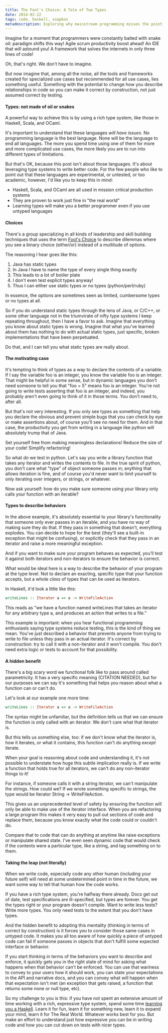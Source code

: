 ```yaml
---
title: The Fool's Choice: A Tale of Two Types
date: 2014-02-22
tags: code, haskell, soapbox
metadescription: Exploring why mainstream programming misses the point of types
---
```


Imagine for a moment that programmers were constantly baited with snake oil:
paradigm shifts this way! Agile scrum productivity boost ahead! An IDE that will
astound you! A framework that solves the internets in only three lines of code!

Oh, that's right. We don't have to imagine.

But now imagine that, among all the noise, all the tools and frameworks created
for specialized use cases but recommended for all use cases, lies something
useful. Something with the potential to change how you describe relationships
in code so you can make it correct by construction, not just assumed correct
by testing.

#### Types: not made of oil or snakes

A powerful way to achieve this is by using a rich type system, like those in
Haskell, Scala, and OCaml.

It's important to understand that these languages *will have issues*. No
programming language is the best language. None will be the language to end all
languages. The more you spend time using one of them for more and more
complicated use cases, the more likely you are to run into different types of
limitations.

But that's OK, because this post isn't about those languages. It's about
leveraging type systems to write better code. For the few people who like to
point out that these languages are experimental, or untested, or too academic,
however, I'd like you to keep this in mind:

* Haskell, Scala, and OCaml are all used in mission critical production systems
* They are proven to work just fine in "the real world"
* Learning types will make you a better programmer even if you use untyped
  languages


#### Choices

There's a group specializing in all kinds of leadership and skill building
techniques that uses the term
[Fool's Choice](http://www.crucialskills.com/glossary/#q27) to describe dilemmas
where you see a binary choice (either/or) instead of a multitude of options.

The reasoning I hear goes like this:

1. Java has static types
2. In Java I have to name the type of every single thing exactly
3. This leads to a lot of boiiler plate
4. I don't even test explicit types anyway!
5. Thus I can either use static types or no types (python/perl/ruby)

In essence, the options are sometimes seen as limited, cumbersome types or
no types at all.

So if you do understand static types through the lens of Java, or C/C++, or some
other language not in the triumvirate of nifty type systems I keep repeating
throughout, then I have a favor to ask. Imagine that everything you know about
static types is wrong. Imagine that what you've learned about them has nothing
to do with actual static types, just specific, broken implementations that have
been perpetuated.

Do that, and I can tell you what static types are really about.


#### The motivating case

It's tempting to think of types as a way to declare the contents of a variable.
If I say the variable foo is an integer, you know the variable foo is an
integer. That might be helpful in some sense, but in dynamic languages you don't
need someone to tell you that "foo = 5" means foo is an integer. You're not
going to write tests asserting that foo is an integer, and indeed, you probably
aren't even going to think of it in those terms. You don't need to, after all.

But that's not very interesting. If you only see types as something that help
you declare the obvious and prevent simple bugs that you can check by eye or
make assertions about, of course you'll see no need for them. And in that case,
the productivity you get from writing in a language like python will absolutely
trump that of Java.

Set yourself free from making meaningless declarations! Reduce the size of your
code! Simplify refactoring!

So what *do* we test in python. Let's say you write a library function that
takes any iterator and writes the contents to file. In the true spirit of
python, you don't care what "type" of object someone passes in; anything that
allows iteration is fine, and of course you'd never want to limit yourself to
only iterating over integers, or strings, or whatever.

Now ask yourself: how do you make sure someone using your library only calls
your function with an iterable?

#### Types to describe behaviors

In the above example, it's absolutely essential to your library's functionality
that someone only ever passes in an iterable, and you have no way of making sure
they do that. If they pass in something that doesn't, everything explodes.  You
can decide to hope for the best (they'll see a built-in exception that might be
confusing), or explicitly check that they pass in an iterator and raise a more
meaningful exception.

And if you want to make sure your program behaves as expected, you'll test it
against both iterators and non-iterators to ensure the behavior is correct.

What would be ideal here is a way to describe the behavior of your program at
the type level. Not to declare an exacting, specific type that your function
accepts, but a whole *class* of types that can be used as iterators.

In Haskell, it'd look a little like this:

```haskell
writeLines :: Iterator a => a -> WriteFileAction
```

This reads as "we have a function named writeLines that takes an iterator for
any arbitrary type a, and produces an action that writes to a file."

This example is important: when you hear functional programming enthusiasts
saying type systems reduce testing, this is the kind of thing we mean. You've
just described a behavior that prevents anyone from trying to write to file
unless they pass in an actual iterator. It's correct by construction: try to
call it with a non-iterator and it won't compile. You don't need extra logic
or tests to account for that possibility.

#### A hidden benefit

There's a big scary word we functional folk like to pass around called
parametricity. It has a very specific meaning (CITATION NEEDED), but for our
purposes we can say it's something that helps you reason about what a function
can or can't do.

Let's look at our example one more time:

```haskell
writeLines :: Iterator a => a -> WriteFileAction
```

The syntax might be unfamiliar, but the definition tells us that we can ensure
the function is only called with an iterator. We don't care what that iterator
is.

But this tells us something else, too: if we don't know what the iterator is,
how it iterates, or what it contains, this function can't do anything *except*
iterate.

When your goal is reasoning about code and understanding it, it's not
possible to understate how huge this subtle implication really is. If we write a
function that holds true for all iterators, we can't do any non-iterator things
to it!

For instance, if someone calls it with a string iterator, we can't manipulate
the strings. How could we? If we wrote something specific to strings, the type
would be Iterator String -> WriteFileAction.

This gives us an unprecedented level of safety by ensuring the function will
only be able to make use of the iterator interface. When you are refactoring a
large program this makes it very easy to pull out sections of code and replace
them, because you know exactly what the code could or couldn't do.

Compare that to code that can do anything at anytime like raise exceptions or
manipulate shared state. I've even seen dynamic code that would check if the
contents were a particular type, like a string, and tag something on to them.


#### Taking the leap (not literally)

When we write code, especially code any other human (including your future self)
will need at some undetermined point in time in the future, we want some way to
tell that human how the code works.

If you have a rich type system, you're halfway there already. Docs get out of
date, test specifications are ill-specified, but types are forever. You get
the types right or your program doesn't compile. Want to write less tests?
Write more types. You only need tests to the extent that you don't have types.

And the hidden benefit to adopting this mentality (thinking in terms of correct
by construction) is it forces you to consider those same cases in untyped
code. It makes you all too aware of how quickly a piece of untyped code can fail
if someone passes in objects that don't fulfill some expected interface or
behavior.

If you start thinking in terms of the behaviors you want to describe and
enforce, it quickly gets you in the right state of mind for asking what happens
when that behavior can't be enforced. You can use that wariness to convey to
your users how it should work, you can state your expectations in the API and
narrative docs, and you can convey what will happen when that expectation isn't
met (an exception that gets raised, a function that returns some none or null
type, etc).

So my challenge to you is this: if you have not spent an extensive amount of
time working with a rich, expressive type system, spend some time [learning you
a Haskell](http://learnyouahaskell.com/). Learn it for fun, learn it for
something new, learn it to expand your mind, learn it for The Real World.
Whatever works best for you. But make an effort to understand just how
expressive you can be in writing code and how you can cut down on tests with
nicer types.
